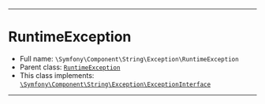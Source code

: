 ***

# RuntimeException

* Full name: `\Symfony\Component\String\Exception\RuntimeException`
* Parent class: [`RuntimeException`](../../../../RuntimeException.md)
* This class implements:
  [`\Symfony\Component\String\Exception\ExceptionInterface`](./ExceptionInterface.md)

***

